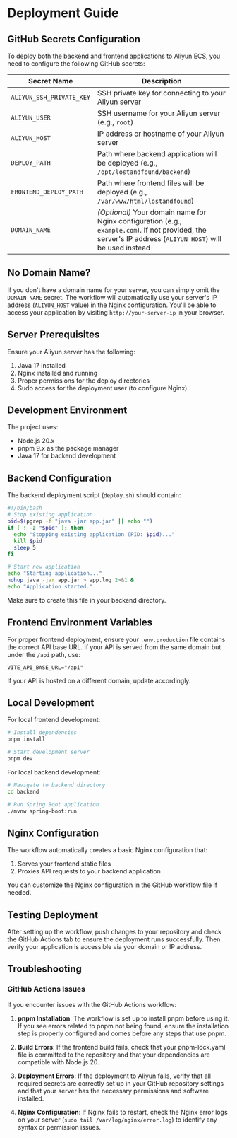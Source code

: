 # Deployment Guide

## GitHub Secrets Configuration

To deploy both the backend and frontend applications to Aliyun ECS, you need to configure the following GitHub secrets:

| Secret Name | Description |
|-------------|-------------|
| `ALIYUN_SSH_PRIVATE_KEY` | SSH private key for connecting to your Aliyun server |
| `ALIYUN_USER` | SSH username for your Aliyun server (e.g., `root`) |
| `ALIYUN_HOST` | IP address or hostname of your Aliyun server |
| `DEPLOY_PATH` | Path where backend application will be deployed (e.g., `/opt/lostandfound/backend`) |
| `FRONTEND_DEPLOY_PATH` | Path where frontend files will be deployed (e.g., `/var/www/html/lostandfound`) |
| `DOMAIN_NAME` | *(Optional)* Your domain name for Nginx configuration (e.g., `example.com`). If not provided, the server's IP address (`ALIYUN_HOST`) will be used instead |

## No Domain Name?

If you don't have a domain name for your server, you can simply omit the `DOMAIN_NAME` secret. The workflow will automatically use your server's IP address (`ALIYUN_HOST` value) in the Nginx configuration. You'll be able to access your application by visiting `http://your-server-ip` in your browser.

## Server Prerequisites

Ensure your Aliyun server has the following:

1. Java 17 installed
2. Nginx installed and running
3. Proper permissions for the deploy directories
4. Sudo access for the deployment user (to configure Nginx)

## Development Environment

The project uses:
- Node.js 20.x
- pnpm 9.x as the package manager
- Java 17 for backend development

## Backend Configuration

The backend deployment script (`deploy.sh`) should contain:

```bash
#!/bin/bash
# Stop existing application
pid=$(pgrep -f "java -jar app.jar" || echo "")
if [ ! -z "$pid" ]; then
  echo "Stopping existing application (PID: $pid)..."
  kill $pid
  sleep 5
fi

# Start new application
echo "Starting application..."
nohup java -jar app.jar > app.log 2>&1 &
echo "Application started."
```

Make sure to create this file in your backend directory.

## Frontend Environment Variables

For proper frontend deployment, ensure your `.env.production` file contains the correct API base URL. If your API is served from the same domain but under the `/api` path, use:

```
VITE_API_BASE_URL="/api"
```

If your API is hosted on a different domain, update accordingly.

## Local Development

For local frontend development:

```bash
# Install dependencies
pnpm install

# Start development server
pnpm dev
```

For local backend development:

```bash
# Navigate to backend directory
cd backend

# Run Spring Boot application
./mvnw spring-boot:run
```

## Nginx Configuration

The workflow automatically creates a basic Nginx configuration that:

1. Serves your frontend static files
2. Proxies API requests to your backend application

You can customize the Nginx configuration in the GitHub workflow file if needed.

## Testing Deployment

After setting up the workflow, push changes to your repository and check the GitHub Actions tab to ensure the deployment runs successfully. Then verify your application is accessible via your domain or IP address.

## Troubleshooting

### GitHub Actions Issues

If you encounter issues with the GitHub Actions workflow:

1. **pnpm Installation**: The workflow is set up to install pnpm before using it. If you see errors related to pnpm not being found, ensure the installation step is properly configured and comes before any steps that use pnpm.

2. **Build Errors**: If the frontend build fails, check that your pnpm-lock.yaml file is committed to the repository and that your dependencies are compatible with Node.js 20.

3. **Deployment Errors**: If the deployment to Aliyun fails, verify that all required secrets are correctly set up in your GitHub repository settings and that your server has the necessary permissions and software installed.

4. **Nginx Configuration**: If Nginx fails to restart, check the Nginx error logs on your server (`sudo tail /var/log/nginx/error.log`) to identify any syntax or permission issues. 